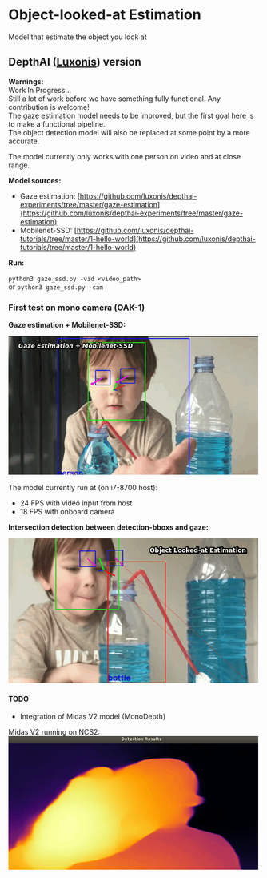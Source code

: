 # Object-looked-at Estimation
Model that estimate the object you look at


## DepthAI ([Luxonis](https://luxonis.com/depthai)) version 

**Warnings:**  
Work In Progress...      
Still a lot of work before we have something fully functional. Any contribution is welcome!     
The gaze estimation model needs to be improved, but the first goal here is to make a functional pipeline.  
The object detection model will also be replaced at some point by a more accurate.  
  
The model currently only works with one person on video and at close range.  

**Model sources:**  
* Gaze estimation: [https://github.com/luxonis/depthai-experiments/tree/master/gaze-estimation](https://github.com/luxonis/depthai-experiments/tree/master/gaze-estimation)  
* Mobilenet-SSD: [https://github.com/luxonis/depthai-tutorials/tree/master/1-hello-world](https://github.com/luxonis/depthai-tutorials/tree/master/1-hello-world)  

**Run:**  

`python3 gaze_ssd.py -vid <video_path>`  
or
`python3 gaze_ssd.py -cam`


### First test on mono camera (OAK-1)

**Gaze estimation + Mobilenet-SSD:** 

![blue](utils/blue3.gif)

The model currently run at (on i7-8700 host):  
* 24 FPS with video input from host  
* 18 FPS with onboard camera

**Intersection detection between detection-bboxs and gaze:**   

![blue2](utils/OLAE_1.gif)  

#### TODO

* Integration of Midas V2 model (MonoDepth)

Midas V2 running on NCS2:  
![midas](utils/midasv2_ncs2.gif)
